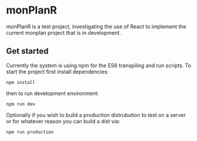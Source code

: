 # monPlanR
monPlanR is a test project, investigating the use of React to implement the current monplan project that is in development. 

## Get started
Currently the system is using npm for the ES6 transpiling and run scripts. To start the project first install dependencies:
```
npm install
```
then to run development environment:
```
npm run dev
``` 
Optionally if you wish to build a production distrubution to test on a server or for whatever reason you can build a dist via:
```
npm run production
```

